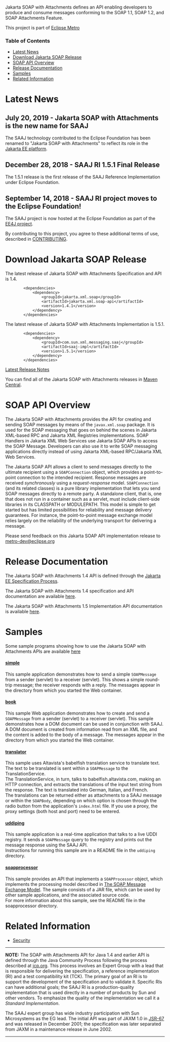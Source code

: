 <br/>


Jakarta SOAP with Attachments defines an API enabling developers to produce
and consume messages conforming to the SOAP 1.1, SOAP 1.2, and SOAP Attachments Feature.

This project is part of [Eclipse Metro](https://projects.eclipse.org/projects/ee4j.metro)

### Table of Contents

* [Latest News](#Latest_News)
* [Download Jakarta SOAP Release](#Download_Jakarta_SOAP_Release)
* [SOAP API Overview](#overview)
* [Release Documentation](#rlsdoc)
* [Samples](#Samples)
* [Related Information](#links)

# <a name="Latest_News"></a>Latest News

## July 20, 2019 - Jakarta SOAP with Attachments is the new name for SAAJ ##

The SAAJ technology contributed to the Eclipse Foundation has been renamed
to "Jakarta SOAP with Attachments" to reflect its role in the
[Jakarta EE platform](https://jakarta.ee/).

## December 28, 2018 - SAAJ RI 1.5.1 Final Release ##

The 1.5.1 release is the first release of the SAAJ Reference Implementation under Eclipse Foundation.

## September 14, 2018 - SAAJ RI project moves to the Eclipse Foundation! ##

The SAAJ project is now hosted at the Eclipse Foundation as part of
the [EE4J project](https://projects.eclipse.org/projects/ee4j).

By contributing to this project, you agree to these additional terms of
use, described in [CONTRIBUTING](CONTRIBUTING.md).

# <a name="Download_Jakarta_SOAP_Release"></a>Download Jakarta SOAP Release

The latest release of Jakarta SOAP with Attachments Specification and API is 1.4.
```
        <dependencies>
            <dependency>
                <groupId>jakarta.xml.soap</groupId>
                <artifactId>jakarta.xml.soap-api</artifactId>
                <version>1.4.1</version>
            </dependency>
        </dependencies>
```

The latest release of Jakarta SOAP with Attachments Implementation is 1.5.1.
```
        <dependencies>
            <dependency>
                <groupId>com.sun.xml.messaging.saaj</groupId>
                <artifactId>saaj-impl</artifactId>
                <version>1.5.1</version>
            </dependency>
        </dependencies>
```
[Latest Release Notes](docs/relnotes-1.5.1.html)

You can find all of the Jakarta SOAP with Attachments releases in
[Maven Central](http://search.maven.org).


# <a name="overview">SOAP API Overview</a>

The Jakarta SOAP with Attachments provides the API for creating and sending SOAP messages by means of the `javax.xml.soap`
package. It is used for the SOAP messaging that goes on behind the scenes in Jakarta XML-based RPC and Jakarta XML Registries
implementations. SOAP Handlers in Jakarta XML Web Services use Jakarta SOAP APIs to access the SOAP Message.
Developers can also use it to write SOAP messaging applications directly instead of using Jakarta XML-based RPC/Jakarta XML Web Services.

The Jakarta SOAP API allows a client to send messages directly to the ultimate recipient using a `SOAPConnection` object,
which provides a point-to-point connection to the intended recipient. Response messages are received _synchronously_
using a _request-response_ model. `SOAPConnection` (and its related classes) is a pure library implementation
that lets you send SOAP messages directly to a remote party. A standalone client, that is, one that does not run in a container
such as a servlet, must include client-side libraries in its CLASSPATH or MODULEPATH. This model is simple to get started
but has limited possibilities for reliability and message delivery guarantees. For instance, the point-to-point message
exchange model relies largely on the reliability of the underlying transport for delivering a message.

Please send feedback on this Jakarta SOAP API implementation release to [metro-dev@eclipse.org](mailto:metro-dev@eclipse.org)

# <a name="rlsdoc">Release Documentation</a>

The Jakarta SOAP with Attachments 1.4 API is defined through the
[Jakarta EE Specification Process](https://jakarta.ee/about/jesp/).

The Jakarta SOAP with Attachments 1.4 specification and API documentation are available
[here](https://jakarta.ee/specifications/soap-attachments/1.4/).

The Jakarta SOAP with Attachments 1.5 Implementation API documentation is available
[here](https://javadoc.io/doc/com.sun.xml.messaging.saaj/saaj-impl/1.5.1).

# <a name="Samples">Samples</a>

Some sample programs showing how to use the Jakarta SOAP with Attachments APIs are available
[here](https://github.com/eclipse-ee4j/metro-saaj/tree/master/samples)

#### [simple](https://github.com/eclipse-ee4j/metro-saaj/tree/master/samples/simple)
  This sample application demonstrates how to send a simple `SOAPMessage` from a sender (servlet) to a receiver (servlet).
  This shows a simple round-trip message; the receiver responds with a reply. The messages appear in the directory from which you started the Web container.
#### [book](https://github.com/eclipse-ee4j/metro-saaj/tree/master/samples/book)
  This sample Web application demonstrates how to create and send a `SOAPMessage` from a sender (servlet) to a receiver (servlet).
  This sample demonstrates how a DOM document can be used in conjunction with SAAJ. 
  A DOM document is created from information read from an XML file, and the content is added to the body of a message.
  The messages appear in the directory from which you started the Web container.
#### [translator](https://github.com/eclipse-ee4j/metro-saaj/tree/master/samples/translator)
  This sample uses Altavista's babelfish translation service to translate text. The text to be translated is sent within a `SOAPMessage` to the TranslationService.<br>
  The TranslationService, in turn, talks to babelfish.altavista.com, making an HTTP connection, and extracts the translations of the input text string from the response. The text is translated into German, Italian, and French.<br>
  The translations can be returned either as attachments to a SAAJ message or within the `SOAPBody`, depending on which option is chosen through the radio button from the application's `index.html` file. If you use a proxy, the proxy settings (both host and port) need to be entered.
#### [uddiping](https://github.com/eclipse-ee4j/metro-saaj/tree/master/samples/uddiping)
  This sample application is a real-time application that talks to a live UDDI registry. It sends a `SOAPMessage` query to the registry and prints out the message response using the SAAJ API.<br>
  Instructions for running this sample are in a README file in the `uddiping` directory.
#### [soapprocessor](https://github.com/eclipse-ee4j/metro-saaj/tree/master/samples/soapprocessor)
  This sample provides an API that implements a `SOAPProcessor` object, which implements the processing model described in [The SOAP Message Exchange Model](https://www.w3.org/TR/2000/NOTE-SOAP-20000508/#_Toc478383491).
  The sample consists of a JAR file, which can be used by other sample applications, and the associated source code.<br>
  For more information about this sample, see the README file in the soapprocessor directory.


# <a name="links">Related Information</a>

* [Security](security.html)


* * *

**NOTE:**
The SOAP with Attachments API for Java 1.4 and earlier API is defined through the Java Community Process following
the process described at [jcp.org](http://www.jcp.org/en/procedures/overview). This process involves an Expert Group
with a lead that is responsible for delivering the specification, a reference implementation (RI) and a test compatibility kit (TCK).
The primary goal of an RI is to support the development of the specification and to validate it.
Specific RIs can have additional goals; the SAAJ RI is a production-quality implementation that is used directly
in a number of products by Sun and other vendors. To emphasize the quality of the implementation we call it a _Standard Implementation_.

The SAAJ expert group has wide industry participation with Sun Microsystems as the EG lead.
The initial API was part of JAXM 1.0 in [JSR-67](http://jcp.org/en/jsr/detail?id=67) and was released in December 2001;
the specification was later separated from JAXM in a maintenance release in June 2002.

* * *

